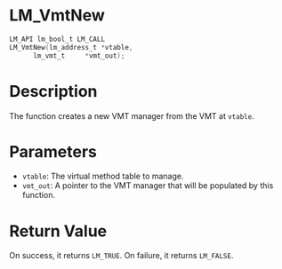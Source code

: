 # LM_VmtNew

```c
LM_API lm_bool_t LM_CALL
LM_VmtNew(lm_address_t *vtable,
	  lm_vmt_t     *vmt_out);
```

# Description
The function creates a new VMT manager from the VMT at `vtable`.

# Parameters
 - `vtable`: The virtual method table to manage.
 - `vmt_out`: A pointer to the VMT manager that will be populated by this function.

# Return Value
On success, it returns `LM_TRUE`. On failure, it returns `LM_FALSE`.
